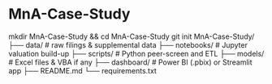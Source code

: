 # MnA-Case-Study
mkdir MnA-Case-Study && cd MnA-Case-Study
git init
MnA-Case-Study/
├── data/             # raw filings & supplemental data
├── notebooks/        # Jupyter valuation build-up
├── scripts/          # Python peer-screen and ETL
├── models/           # Excel files & VBA if any
├── dashboard/        # Power BI (.pbix) or Streamlit app
├── README.md
└── requirements.txt
